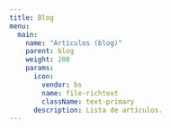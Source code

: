 ```yaml
---
title: Blog
menu:
  main:
    name: "Artículos (blog)"
    parent: blog
    weight: 200
    params:
      icon:
        vendor: bs
        name: file-richtext
        className: text-primary
      description: Lista de artículos.
---
```

